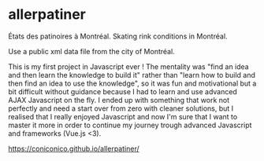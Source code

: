 # allerpatiner
États des patinoires à Montréal.
Skating rink conditions in Montréal.

Use a public xml data file from the city of Montréal.

This is my first project in Javascript ever ! 
The mentality was "find an idea and then learn the knowledge to build it" rather than "learn how to build and then find an idea to use the knowledge", so it was fun and motivational but a bit difficult without guidance because I had to learn and use advanced AJAX Javascript on the fly. 
I ended up with something that work not perfectly and need a start over from zero with cleaner solutions, but I realised that I really enjoyed Javascript and now I'm sure that I want to master it more in order to continue my journey trough advanced Javascript and frameworks (Vue.js <3).


https://coniconico.github.io/allerpatiner/


